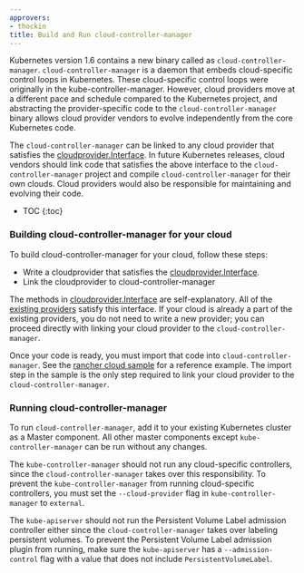 ```yaml
---
approvers:
- thockin
title: Build and Run cloud-controller-manager
---
```


Kubernetes version 1.6 contains a new binary called as `cloud-controller-manager`. `cloud-controller-manager` is a daemon that embeds cloud-specific control loops in Kubernetes. These cloud-specific control loops were originally in the kube-controller-manager. However, cloud providers move at a different pace and schedule compared to the Kubernetes project, and abstracting the provider-specific code to the `cloud-controller-manager` binary allows cloud provider vendors to evolve independently from the core Kubernetes code.

The `cloud-controller-manager` can be linked to any cloud provider that satisfies the [cloudprovider.Interface](https://git.k8s.io/kubernetes/pkg/cloudprovider/cloud.go).
In future Kubernetes releases, cloud vendors should link code that satisfies the above interface to the `cloud-controller-manager` project and compile `cloud-controller-manager` for their own clouds. Cloud providers would also be responsible for maintaining and evolving their code.

* TOC
{:toc}

### Building cloud-controller-manager for your cloud

To build cloud-controller-manager for your cloud, follow these steps:

* Write a cloudprovider that satisfies the [cloudprovider.Interface](https://git.k8s.io/kubernetes/pkg/cloudprovider/cloud.go).
* Link the cloudprovider to cloud-controller-manager

The methods in [cloudprovider.Interface](https://git.k8s.io/kubernetes/pkg/cloudprovider/cloud.go) are self-explanatory. All of the
[existing providers](https://git.k8s.io/kubernetes/pkg/cloudprovider/providers) satisfy this interface. If your cloud is already a part
of the existing providers, you do not need to write a new provider; you can proceed directly with linking your cloud provider to the `cloud-controller-manager`.

Once your code is ready, you must import that code into `cloud-controller-manager`. See the [rancher cloud sample](https://github.com/rancher/rancher-cloud-controller-manager) for a reference example. The import step in the sample is the only step required to link your cloud provider to the `cloud-controller-manager`.

### Running cloud-controller-manager

To run `cloud-controller-manager`, add it to your existing Kubernetes cluster as a Master component. All other master components except `kube-controller-manager` can be run without any changes.

The `kube-controller-manager` should not run any cloud-specific controllers, since the `cloud-controller-manager` takes over this responsibility. To prevent the `kube-controller-manager` from running cloud-specific controllers, you must set the `--cloud-provider` flag in `kube-controller-manager` to `external`.

The `kube-apiserver` should not run the Persistent Volume Label admission controller either since the `cloud-controller-manager` takes over labeling persistent volumes.  To prevent the Persistent Volume Label admission plugin from running, make sure the `kube-apiserver` has a `--admission-control` flag with a value that does not include `PersistentVolumeLabel`.
